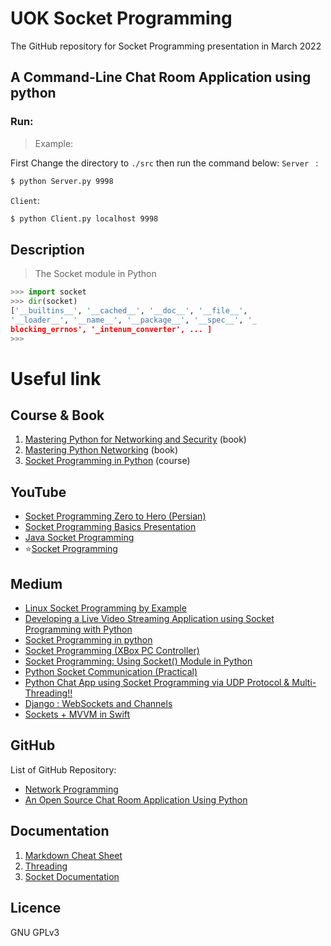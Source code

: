 # UOK Socket Programming 
The GitHub repository for Socket Programming presentation in March 2022

## A Command-Line Chat Room Application using python

### Run:
> Example:

First Change the directory to `./src` then run the command below:
`Server ` : 
```bash
$ python Server.py 9998
```

`Client`: 
```bash
$ python Client.py localhost 9998
```

## Description
> The Socket module in Python
```python
>>> import socket
>>> dir(socket)
['__builtins__', '__cached__', '__doc__', '__file__',
'__loader__', '__name__', '__package__', '__spec__', '_
blocking_errnos', '_intenum_converter', ... ]
>>> 
```

# Useful link
## Course & Book
1. [Mastering Python for Networking and Security](https://www.amazon.com/Mastering-Python-Networking-Security-networking-dp-1839217162/dp/1839217162/ref=dp_ob_title_bk) (book)
2. [Mastering Python Networking](https://www.amazon.com/Mastering-Python-Networking-automation-programmability/dp/1839214678/ref=pd_sbs_2/130-4198929-6596130?pd_rd_w=Kggpg&pf_rd_p=3676f086-9496-4fd7-8490-77cf7f43f846&pf_rd_r=T6CF7C1TCYCP16G49JSF&pd_rd_r=820c3858-4a05-4af3-94dd-a2f92e0978d1&pd_rd_wg=Dd0lC&pd_rd_i=1839214678&psc=1) (book)
3. [Socket Programming in Python](https://www.udemy.com/course/socket-programming-in-python-socket-programming-course/?ranMID=39197&ranEAID=k*VTdGlCbXg&ranSiteID=k.VTdGlCbXg-H6P4ptWS5M9eFmlVCeNWTw&LSNPUBID=k*VTdGlCbXg&utm_source=aff-campaign&utm_medium=udemyads) (course)


## YouTube
- [Socket Programming Zero to Hero (Persian)](https://www.youtube.com/watch?v=XY-lbf1krpE&list=PLVN7DLFGYaP5h--UIKi7sVo61mSwAdk-0&index=1)
- [Socket Programming Basics Presentation](https://www.youtube.com/watch?v=eVYsIolL2gE)
- [Java Socket Programming](https://www.youtube.com/watch?v=BWjGQlIkgT4)
- ⭐[Socket Programming](https://www.youtube.com/watch?v=G75vN2mnJeQ)

## Medium
- [Linux Socket Programming by Example](https://medium.com/@jaidynannalise/read-download-linux-socket-programming-by-example-full-book-pdf-full-audiobook-7f75bdca1695)
- [Developing a Live Video Streaming Application using Socket Programming with Python](https://medium.com/nerd-for-tech/developing-a-live-video-streaming-application-using-socket-programming-with-python-6bc24e522f19)
- [Socket Programming in python](https://medium.com/tek-society/socket-programming-in-python-ff71535d1a64)
- [Socket Programming (XBox PC Controller)](https://medium.com/iothincvit/socket-programming-f7f476df4bc5)
- [Socket Programming: Using Socket() Module in Python](https://medium.com/swlh/socket-programming-in-python-580efe2ca31d)
- [Python Socket Communication (Practical)](https://medium.com/python-pandemonium/python-socket-communication-e10b39225a4c)
- [Python Chat App using Socket Programming via UDP Protocol & Multi-Threading!!](https://sumayyakhatoon26.medium.com/chat-app-using-socket-programming-in-python-116c15ce5625)
- [Django : WebSockets and Channels](https://medium.com/@ksarthak4ever/django-websockets-and-channels-85b7d5e59dda)
- [Sockets + MVVM in Swift](https://medium.com/mindful-engineering/sockets-mvvm-in-swift-8f32b1401aa5)

## GitHub
List of GitHub Repository:
- [Network Programming](https://github.com/rudrakhp/Network-Programming-IS-F462)
-  [An Open Source Chat Room Application Using Python](https://github.com/eqba1/erwin) 
## Documentation 
1. [Markdown Cheat Sheet](https://www.markdownguide.org/cheat-sheet/)
2. [Threading](https://docs.python.org/3/library/threading.html)
3. [Socket Documentation](https://docs.python.org/3/library/socket.html)

## Licence
GNU GPLv3 
